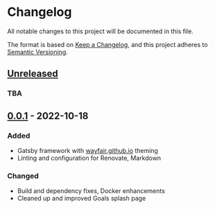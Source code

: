 # Changelog

All notable changes to this project will be documented in this file.

The format is based on [Keep a Changelog](https://keepachangelog.com/en/1.0.0/),
and this project adheres to [Semantic Versioning](https://semver.org/spec/v2.0.0.html).

## [Unreleased]

### TBA

## [0.0.1] - 2022-10-18

### Added

- Gatsby framework with [wayfair.github.io](https://wayfair.github.io) theming
- Linting and configuration for Renovate, Markdown

### Changed

- Build and dependency fixes, Docker enhancements
- Cleaned up and improved Goals splash page

[unreleased]: https://github.com/wayfair-incubator/auxeng-docs/compare/v0.0.1...HEAD
[0.0.1]: https://github.com/wayfair-incubator/auxeng-docs/releases/tag/v0.0.1
